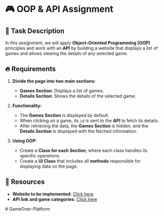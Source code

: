 # 🎮 OOP & API Assignment

## 📌 **Task Description**
In this assignment, we will apply **Object-Oriented Programming (OOP)** principles and work with an **API** by building a website that displays a list of games and allows viewing the details of any selected game.

## 🔥 **Requirements**
1. **Divide the page into two main sections:**
   - **Games Section**: Displays a list of games.
   - **Details Section**: Shows the details of the selected game.

2. **Functionality:**
   - The **Games Section** is displayed by default.
   - When clicking on a game, its `id` is sent to the **API** to fetch its details.
   - After retrieving the data, the **Games Section** is hidden, and the **Details Section** is displayed with the fetched information.

3. **Using OOP:**
   - Create a **Class for each Section**, where each class handles its specific operations.
   - Create a **UI Class** that includes all **methods** responsible for displaying data on the page.

## 🔗 **Resources**
- **Website to be implemented:** [Click here](https://bit.ly/453PP2Q)
- **API link and game categories:** [Click here](https://docs.google.com/presentation/d/1p4dE7NxLzBKG7gSVVSsXIka2objHY8LY/edit?usp=drive_link&ouid=114184392183206726759&rtpof=true&)




#   G a m e O v e r - P l a t f o r m  
 